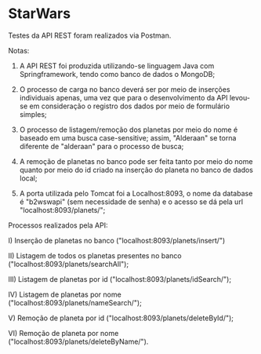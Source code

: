 # StarWars

Testes da API REST foram realizados via Postman.

Notas: 

1) A API REST foi produzida utilizando-se linguagem Java com Springframework, tendo como banco de dados o MongoDB;

2) O processo de carga no banco deverá ser por meio de inserções individuais apenas, uma vez que para o desenvolvimento da 
API levou-se em consideração o registro dos dados por meio de formulário simples;
      
3) O processo de listagem/remoção dos planetas por meio do nome é baseado em uma busca case-sensitive; 
assim, "Alderaan" se torna diferente de "alderaan" para o processo de busca;
      
4) A remoção de planetas no banco pode ser feita tanto por meio do nome quanto por meio do id criado na inserção do planeta
no banco de dados local;

5) A porta utilizada pelo Tomcat foi a Localhost:8093, o nome da database é "b2wswapi" (sem necessidade de senha) e o acesso
se dá pela url "localhost:8093/planets/<recurso>";


Processos realizados pela API:

I) Inserção de planetas no banco ("localhost:8093/planets/insert/")

II) Listagem de todos os planetas presentes no banco ("localhost:8093/planets/searchAll");

III) Listagem de planetas por id ("localhost:8093/planets/idSearch/<id>");

IV) Listagem de planetas por nome ("localhost:8093/planets/nameSearch/<nome>");

V) Remoção de planeta por id ("localhost:8093/planets/deleteById/<id>");

VI) Remoção de planeta por nome ("localhost:8093/planets/deleteByName/<nome>").
